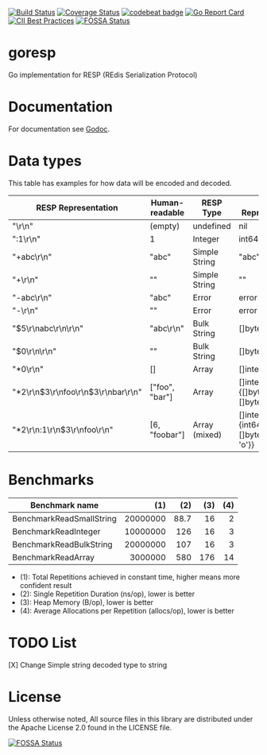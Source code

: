 [![Build Status](https://travis-ci.org/0xC0D3D00D/goresp.svg?branch=master)](https://travis-ci.org/0xC0D3D00D/goresp)
[![Coverage Status](https://coveralls.io/repos/github/0xC0D3D00D/goresp/badge.svg?branch=master)](https://coveralls.io/github/0xC0D3D00D/goresp?branch=master)
[![codebeat badge](https://codebeat.co/badges/5bdcc4c1-864f-40e3-b6ca-d36b2e59c851)](https://codebeat.co/projects/github-com-0xc0d3d00d-goresp-master)
[![Go Report Card](https://goreportcard.com/badge/github.com/0xc0d3d00d/goresp)](https://goreportcard.com/report/github.com/0xc0d3d00d/goresp)
[![CII Best Practices](https://bestpractices.coreinfrastructure.org/projects/2310/badge)](https://bestpractices.coreinfrastructure.org/projects/2310)
[![FOSSA Status](https://app.fossa.io/api/projects/git%2Bgithub.com%2F0xC0D3D00D%2Fgoresp.svg?type=shield)](https://app.fossa.io/projects/git%2Bgithub.com%2F0xC0D3D00D%2Fgoresp?ref=badge_shield)

# goresp

Go implementation for RESP (REdis Serialization Protocol)

# Documentation
For documentation see [Godoc](https://godoc.org/github.com/0xc0d3d00d/goresp).

# Data types
This table has examples for how data will be encoded and decoded.

RESP Representation                   | Human-readable | RESP Type      | Go Representation
--------------------------------------|----------------|----------------|-----------------------------------------------------------
"\r\n"                                | (empty)        | undefined      | nil
":1\r\n"                              | 1              | Integer        | int64(1)
"+abc\r\n"                            | "abc"          | Simple String  | "abc"
"+\r\n"                               | ""             | Simple String  | ""
"-abc\r\n"                            | "abc"          | Error          | error (msg=abc)
"-\r\n"                               | ""             | Error          | error
"$5\r\nabc\r\n\r\n"                   | "abc\r\n"      | Bulk String    | []byte{'a','b','c'}
"$0\r\n\r\n"                          | ""             | Bulk String    | []byte{}
"*0\r\n"                              | []             | Array          | []interface{}{}
"*2\r\n$3\r\nfoo\r\n$3\r\nbar\r\n"    | ["foo", "bar"] | Array          | []interface{}{[]byte{'f','o','o'}, []byte{'b','a','r'}}
"*2\r\n:1\r\n$3\r\nfoo\r\n"           | [6, "foobar"]  | Array (mixed)  | []interface{}{int64(1), []byte{'f', 'o', 'o'}}

# Benchmarks
Benchmark name                              | (1)        | (2)         | (3) 		    | (4)
--------------------------------------------|-----------:|------------:|-----------:|---------:
BenchmarkReadSmallString                    | 20000000   |       88.7  |      16    |    2
BenchmarkReadInteger                        | 10000000   |        126  |      16    |    3
BenchmarkReadBulkString                     | 20000000   |        107  |      16    |    3
BenchmarkReadArray                          |  3000000   |        580  |     176    |   14

- (1): Total Repetitions achieved in constant time, higher means more confident result
- (2): Single Repetition Duration (ns/op), lower is better
- (3): Heap Memory (B/op), lower is better
- (4): Average Allocations per Repetition (allocs/op), lower is better

# TODO List
[X] Change Simple string decoded type to string

# License
Unless otherwise noted, All source files in this library are distributed under the Apache License 2.0 found in the LICENSE file.

[![FOSSA Status](https://app.fossa.io/api/projects/git%2Bgithub.com%2F0xC0D3D00D%2Fgoresp.svg?type=large)](https://app.fossa.io/projects/git%2Bgithub.com%2F0xC0D3D00D%2Fgoresp?ref=badge_large)
